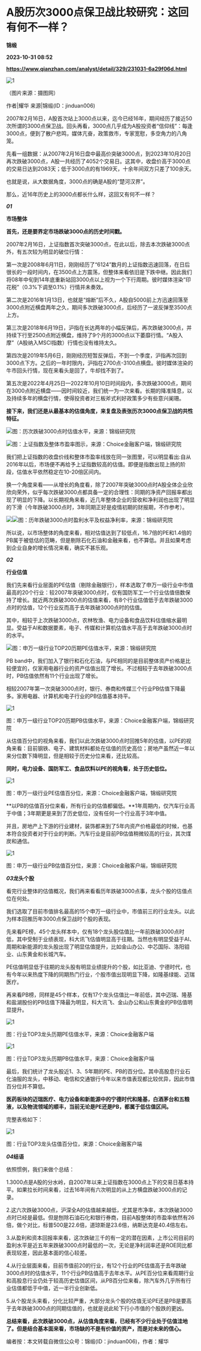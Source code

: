 # A股历次3000点保卫战比较研究：这回有何不一样？
**锦缎**

**2023-10-31 08:52**

**https://www.qianzhan.com/analyst/detail/329/231031-6a29f06d.html**

![1](https://img3.qianzhan.com/news/202310/31/20231031-713dc01b0e5bbd0b_760x5000.jpg)

（图片来源：摄图网）

作者|耀华 来源|锦缎(ID：jinduan006)

2007年2月16日，A股首次站上3000点以来，迄今已经16年，期间经历了接近50次所谓的3000点保卫战。回头再看，3000点几乎成为A股投资者“信仰线”：每逢3000点，便到了散户悲鸣，媒体亢奋，政策救市，专家宽慰，多空角力的八角笼。

先看一组数据：从2007年2月16日盘中最高价突破3000点，到2023年10月20日再次跌破3000点，A股一共经历了4052个交易日。这其中，收盘价高于3000点的交易日达到2083天；低于3000点的有1969天，十余年间双方只差了100余天。

也就是说，从大数据角度，3000点的确是A股的“楚河汉界”。

那么，近16年历史上的3000点都长什么样，这回又有何不一样？

_**01**_

****市场整体****

**首先，还是要界定市场跌破3000点的历史时间戳。**

2007年2月16日，上证指数首次突破3000点，在此以后，除去本次跌破3000点外，有五次较为明显的破位行情：

第一次是2008年6月11日，刚刚经历了“6124”数月的上证指数迅速回落，在日后很长的一段时间内，在3500点上方震荡，但整体来看依旧是下跌中继。因此我们将08年中旬到14年底重新站回3000点以上视为一个下行周期。彼时媒体渲染“印花税”（0.3%下调至0.1%）行情并未奏效。

第二次是2016年1月13日，也就是“熔断”后不久，A股自5000前上方迅速回落至3000点附近横盘两年之久，期间多次跌破3000点，后经历了一波反弹至3500点上方。

第三次是2018年6月19日，沪指在长达两年的小幅反弹后，再次跌破3000点，并持续下行至2500点附近横盘，维持了9个月的3000点以下萎靡行情。“A股入摩”（A股纳入MSCI指数）行情也没有维持太久。

第四次是2019年5月6日，刚刚经历短暂反弹后，不到一个季度，沪指再次回到3000点下方。之后的一年时限内，沪指在2700点-3100点横盘。彼时媒体渲染的牛市回头行情，现在来看头是回了，牛却找不到了。

第五次是2022年4月25日—2022年10月10日时间段内，多次跌破3000点，期间在3000点附近横盘——因时间较近，我们统一为一次来看。长期的降准降息，以及持续多年的横盘行情，使得投资者对三板斧式利好政策多少有些意兴阑珊。

**接下来，我们还是从最基本的估值角度，来复盘及表张历次3000点保卫战的共性特征。**

![](https://img3.qianzhan.com/news/202310/31/20231031-b5839da6bb583098_600x5000.png)图：历次跌破3000点时估值水平，来源：锦缎研究院

![](https://img3.qianzhan.com/news/202310/31/20231031-62809ea2c3a478e8_600x5000.png)图：上证指数及整体市盈率图示，来源：Choice金融客户端，锦缎研究院

我们把上证指数的收盘价线和整体市盈率线放在同一张图里，可以明显看出:自从2016年以后，市场便不再给予上证指数较高的估值。即便是指数出现上扬的阶段，估值水平依然稳定在10-20倍区间内。

换一个角度来看——从增长的角度看，除了2007年突破3000点时A股全体企业欣欣向荣外，似乎每次跌破3000点都具备一定的合理性：同期的净资产回报率都出现了明显的下降。以长期视角来看，近几年整体企业的营收和净利润也出现了明显的下滑（今年跌破3000点时，3年同期正好是疫情初期的财报期，不作参考）。

![](https://img3.qianzhan.com/news/202310/31/20231031-b3f02b1dba8c54bc_600x5000.png)![](https://img3.qianzhan.com/news/202310/31/20231031-60e6b68d9bf7a658_600x5000.png)图：历年跌破3000点时盈利水平及权益净利率，来源：锦缎研究院

所以说，以市场整体的角度来看，相对估值达到了较低点，16.7倍的PE和1.4倍的PB属于被低估的范畴，但是剔除石化石油和金融来看，也不算低。并且如果考虑到企业自身的增长情况来看，确实不甚乐观。

_**02**_

****行业估值****

我们先来看行业层面的PE估值（剔除金融银行），样本选取了申万一级行业中市值最高的20个行业：较2007年突破3000点时，仅有国防军工一个行业估值倍数保持了增长。就近两次跌破3000点的估值来看，有8个行业估值低于去年跌破3000点时的估值，12个行业反而高于去年跌破3000点时的估值。

其中，相较于上次跌破3000点，农林牧渔、电力设备和食品饮料估值缩水最明显。受益于AI和数据要素，电子、传媒和计算机估值水平高于去年跌破3000点时的水平。

![](https://img3.qianzhan.com/news/202310/31/20231031-4831aaa7e27ed3fa_600x5000.png)图：申万一级行业TOP20历期PE估值水平，来源：锦缎研究院

PB band中，我们加入了银行和石化石油，与PE相同的是目前整体资产价格是比较便宜的，仅家用电器行业的资产估值出现了增长。不过相较于去年跌破3000点时，PB估值依然有11个行业出现了增长。

相较2007年第一次突破3000点时，银行、券商和传媒三个行业PB估值下降最多。家用电器、计算机和电子行业的PB估值基本持平。

![1](https://img3.qianzhan.com/news/202310/31/20231031-4616fbfe55ef1235_760x5000.png)

图：申万一级行业TOP20历期PB估值水平，来源：Choice金融客户端，锦缎研究院

从估值百分位的视角来看，我们以此次跌破3000点时回推5年的估值，以PE的视角来看：目前钢铁、电子、建筑材料都处在估值的历史高位；房地产虽然近一年以来分位数下降明显，但是相较于历史分位来看，还比较高。

**同时，电力设备、国防军工、食品饮料以PE的视角看，处于历史低位。**

![1](https://img3.qianzhan.com/news/202310/31/20231031-7ffa98d431e9ea56_760x5000.png)

图：申万一级行业PE估值百分位，来源：Choice金融客户端，锦缎研究院

**以PB的估值百分位来看，所有行业的估值都偏低。**1年周期内，仅汽车行业高于中值；3年期更是来到了历史低位，没有任何一个行业高于3年中值。

并且，房地产上下游的行业建材，装饰都来到了5年内资产价格最低的时候，也基本符合投资者对于行业的判断。汽车行业是目前PB估值稍微较高的行业，其次煤炭和通信。

![1](https://img3.qianzhan.com/news/202310/31/20231031-665488785173b6f5_760x5000.png)

图：申万一级行业PB估值百分位，来源：Choice金融客户端，锦缎研究院

_**03**_****龙头个股****

看完行业整体的估值概况，我们再来看看历年跌破3000点事，龙头个股的估值点位在何处。

我们选取了目前市值排名最高的15个申万一级行业中，市值前三的行业龙头。以此为样本回推历年3000点保卫战时个股的表现。

先来看PE榜，45个龙头样本中，仅有18个龙头股估值比一年前跌破3000点时低，其中受制于业绩表现，科大讯飞估值明显高于往期。当然也有明显受益于AI、周期和新能源的龙头股出现了明显估值提升，比如金山办公、中芯国际、洛阳钼业、山东黄金和长城汽车。

PE估值明显低于往期的龙头股有明显业绩提升的个股，如比亚迪、宁德时代，也有今年以来热度下降的同期热门行业，个股市值出现明显下降，如隆基绿能、迈瑞医疗。

再来看PB榜，同样是45个样本，仅有17个龙头估值比一年前低，其中迈瑞、隆基和盐湖股份的PB估值下降最为明显，科大讯飞、金山办公和山东黄金的PB估值明显提升。

![1](https://img3.qianzhan.com/news/202310/31/20231031-d98600cb39d57f19_760x5000.png)

图：行业TOP3龙头历期PE估值水平，来源：Choice金融客户端

![1](https://img3.qianzhan.com/news/202310/31/20231031-1a64b8b98a28dc70_760x5000.png)

图：行业TOP3龙头历期PB估值水平，来源：Choice金融客户端

最后，我们统计了龙头股近1、3、5年期的PE、PB的百分位。其中高股息行业石化油服的龙头，中移动、电信和交通银行今年以来市值表现都比较优异，因此市值百分位并不算低。

**医药板块的迈瑞医疗、电力设备和新能源中的宁德时代和隆基，白酒茅台和五粮液，以及物流领域的顺丰，当前无论是PE还是PB，都属于低估值区间。**

完整表格如下：

![1](https://img3.qianzhan.com/news/202310/31/20231031-55f225d5ee4c8cee_760x5000.png)

图：行业TOP3龙头估值百分位，来源：Choice金融客户端

_**04**_**结语**

依照惯例，我们来做个总结：

1.3000点是A股的分水岭，自2007年以来上证指数在3000点上下的交易日基本持平。如果拉长时间来看，过去16年间有六次明显的从上方横盘跌破3000点的记录。

2.这六次跌破3000点，沪深全A的估值越来越低，尤其是市净率，本次跌破3000点时已经是最低。但是刨除石油石化和银行券商，目前A股整体的市盈率依然有26倍，做个对比，标普500是22.6倍，道琼斯是23.6倍，纳斯达克是40.4倍左右。

3.从盈利和资本回报率来看，这次跌破三千的有一定的潜在因素，上市公司目前的盈利水平是近五年来跌破3000点时最低的一次，无论是净利润率还是ROE同比都表现较差，因此基本面的信心较差。

4.从行业层面来看，目前市值前20的行业，有12个行业的PE估值高于去年跌破3000点时的估值水平，11个行业PB估值高于去年水平。从PE百分位来看周期行业和高股息行业仍处于较高历史估值区间，从PB百分位来看，除汽车外几乎所有行业估值都低于中值，近一半行业创新低。

5.从个股龙头来看，分化比较严重，大部分龙头个股的估值无论PE还是PB是要高于去年跌破3000点的同期估值的，也就是说此轮下行小市值的个股跌的更凶。

**总结来看，此次跌破3000点，从估值角度来看，已经有不少行业处于估值洼地了。但是结合基本面来看，市场缺的不是有价值的资产，而是对未来的信心。**

编者按：本文转载自微信公众号：锦缎(ID：jinduan006)，作者：耀华